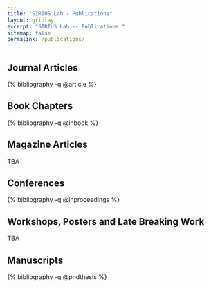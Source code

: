 ```yaml
---
title: "SIRIUS Lab - Publications"
layout: gridlay
excerpt: "SIRIUS Lab -- Publications."
sitemap: false
permalink: /publications/
---
```


## Journal Articles

{% bibliography -q @article %}

## Book Chapters

{% bibliography -q @inbook %}

## Magazine Articles

TBA

## Conferences

{% bibliography -q @inproceedings %}

## Workshops, Posters and Late Breaking Work

TBA

## Manuscripts

{% bibliography -q @phdthesis %}